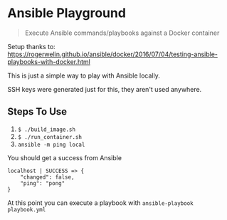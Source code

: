 # Ansible Playground

> Execute Ansible commands/playbooks against a Docker container

Setup thanks to: https://rogerwelin.github.io/ansible/docker/2016/07/04/testing-ansible-playbooks-with-docker.html

This is just a simple way to play with Ansible locally.

SSH keys were generated just for this, they aren't used anywhere.

## Steps To Use

1. `$ ./build_image.sh`
2. `$ ./run_container.sh`
3. `ansible -m ping local`

You should get a success from Ansible

```
localhost | SUCCESS => {
    "changed": false,
    "ping": "pong"
}
```

At this point you can execute a playbook with `ansible-playbook playbook.yml`
